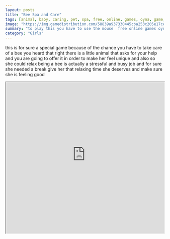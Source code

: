 ```yaml
---
layout: posts
title: "Bee Spa and Care"
tags: [animal, baby, caring, pet, spa, free, online, games, oyna, game, free, games, play, play, games]
image: "https://img.gamedistribution.com/58839a937330445cba253c205e17cecd.jpg"
summary: "to play this you have to use the mouse  free online games oyna game free games play play games"
category: "Girls"
---
```


this is for sure a special game because of the chance you have to take care of a bee you heard that right there is a little animal that asks for your help and you are going to offer it in order to make her feel unique and also so she could relax being a bee is actually a stressful and busy job and for sure she needed a break give her that relaxing time she deserves and make sure she is feeling good

<iframe width="100%" height="480px;" src="https://flash.gamedistribution.com?game=58839a937330445cba253c205e17cecd"></iframe>